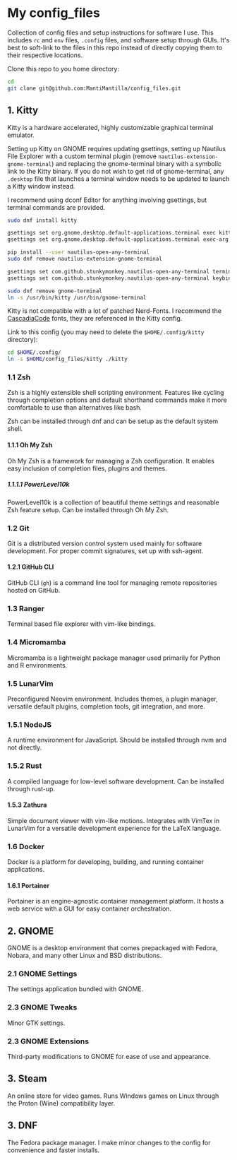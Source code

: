 # My config_files

Collection of config files and setup instructions for software I use. This includes `rc` and `env` files, `.config` files, and software setup through GUIs.
It's best to soft-link to the files in this repo instead of directly copying them to their respective locations.

Clone this repo to you home directory:

```zsh
cd
git clone git@github.com:MantiMantilla/config_files.git
```

## 1. Kitty

Kitty is a hardware accelerated, highly customizable graphical terminal emulator.

Setting up Kitty on GNOME requires updating gsettings, setting up Nautilus File Explorer with a custom terminal plugin (remove `nautilus-extension-gnome-terminal`) and replacing the gnome-terminal binary with a symbolic link to the Kitty binary. If you do not wish to get rid of gnome-terminal, any `.desktop` file that launches a terminal window needs to be updated to launch a Kitty window instead.

I recommend using dconf Editor for anything involving gsettings, but terminal commands are provided.

```zsh
sudo dnf install kitty
```

```zsh
gsettings set org.gnome.desktop.default-applications.terminal exec kitty
gsettings set org.gnome.desktop.default-applications.terminal exec-arg command
```

```zsh
pip install --user nautilus-open-any-terminal
sudo dnf remove nautilus-extension-gnome-terminal
```

```zsh
gsettings set com.github.stunkymonkey.nautilus-open-any-terminal terminal kitty
gsettings set com.github.stunkymonkey.nautilus-open-any-terminal keybindings '<Ctrl><Alt>t'
```

```zsh
sudo dnf remove gnome-terminal
ln -s /usr/bin/kitty /usr/bin/gnome-terminal
```

Kitty is not compatible with a lot of patched Nerd-Fonts. I recommend the [CascadiaCode](https://github.com/ryanoasis/nerd-fonts/releases) fonts, they are referenced in the Kitty config.

Link to this config (you may need to delete the `$HOME/.config/kitty` directory):

```zsh
cd $HOME/.config/
ln -s $HOME/config_files/kitty ./kitty
```

### 1.1 Zsh

Zsh is a highly extensible shell scripting environment. Features like cycling through completion options and default shorthand commands make it more comfortable to use than alternatives like bash.

Zsh can be installed through dnf and can be setup as the default system shell.

#### 1.1.1 Oh My Zsh

Oh My Zsh is a framework for managing a Zsh configuration. It enables easy inclusion of completion files, plugins and themes.

##### 1.1.1.1 PowerLevel10k

PowerLevel10k is a collection of beautiful theme settings and reasonable Zsh feature setup. Can be installed through Oh My Zsh.

### 1.2 Git

Git is a distributed version control system used mainly for software development. For proper commit signatures, set up with ssh-agent.

#### 1.2.1 GitHub CLI

GitHub CLI (`gh`) is a command line tool for managing remote repositories hosted on GitHub.

### 1.3 Ranger

Terminal based file explorer with vim-like bindings.

### 1.4 Micromamba

Micromamba is a lightweight package manager used primarily for Python and R environments.

### 1.5 LunarVim

Preconfigured Neovim environment. Includes themes, a plugin manager, versatile default plugins, completion tools, git integration, and more.

### 1.5.1 NodeJS

A runtime environment for JavaScript. Should be installed through nvm and not directly.

### 1.5.2 Rust

A compiled language for low-level software development. Can be installed through rust-up.

#### 1.5.3 Zathura

Simple document viewer with vim-like motions. Integrates with VimTex in LunarVim for a versatile development experience for the LaTeX language.

### 1.6 Docker

Docker is a platform for developing, building, and running container applications.

#### 1.6.1 Portainer

Portainer is an engine-agnostic container management platform. It hosts a web service with a GUI for easy container orchestration.

## 2. GNOME

GNOME is a desktop environment that comes prepackaged with Fedora, Nobara, and many other Linux and BSD distributions.

### 2.1 GNOME Settings

The settings application bundled with GNOME.

### 2.3 GNOME Tweaks

Minor GTK settings.

### 2.3 GNOME Extensions

Third-party modifications to GNOME for ease of use and appearance.

## 3. Steam

An online store for video games. Runs Windows games on Linux through the Proton (Wine) compatibility layer.

## 3. DNF

The Fedora package manager. I make minor changes to the config for convenience and faster installs.
